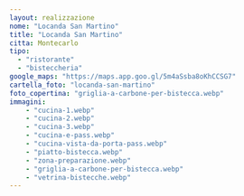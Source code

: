 ```yaml
---
layout: realizzazione
nome: "Locanda San Martino"
title: "Locanda San Martino"
citta: Montecarlo
tipo: 
  - "ristorante"
  - "bisteccheria"
google_maps: "https://maps.app.goo.gl/5m4aSsba8oKhCCSG7"
cartella_foto: "locanda-san-martino"
foto_copertina: "griglia-a-carbone-per-bistecca.webp"
immagini:
    - "cucina-1.webp"
    - "cucina-2.webp"
    - "cucina-3.webp"
    - "cucina-e-pass.webp"
    - "cucina-vista-da-porta-pass.webp"
    - "piatto-bistecca.webp"
    - "zona-preparazione.webp"
    - "griglia-a-carbone-per-bistecca.webp"
    - "vetrina-bistecche.webp"
---
```


